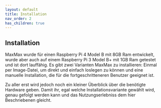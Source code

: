 ```yaml
---
layout: default
title: Installation
nav_order: 2
has_children: true
---
```



## Installation
MaxMax wurde für einen Raspberry Pi 4 Model B mit 8GB Ram entwickelt, wurde aber auch auf einem Raspberry Pi 3 Model B+ mit 1GB Ram getestet und ist dort lauffähig. 
Es gibt zwei Varianten MaxMax zu installieren: Einmal per Image-Datei, um direkt und einfach loslegen zu können und eine manuelle Installation, die für die fortgeschritteneren Benutzer geeignet ist. 

Zu aller erst wird jedoch noch ein kleiner Überblick über die benötigte Hardware geben. Damit ihr, egal welche Installationsvariante gewählt wird, genau gefolgt werden kann und das Nutzungserlebniss dem hier Beschriebenen gleicht.
